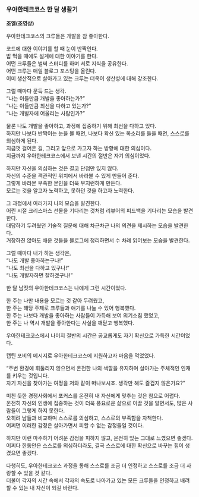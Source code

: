 ### 우아한테크코스 한 달 생활기
__조엘(조영상)__

우아한테크코스의 크루들은 개발을 참 좋아한다.  

코드에 대한 이야기를 할 때 눈이 반짝인다.  
밥 먹을 때에도 설계에 대한 이야기를 한다.  
어떤 크루들은 벌써 스터디를 하며 서로 지식을 공유한다.  
어떤 크루는 매일 블로그 포스팅을 올린다.  
이미 생산적으로 살아가고 있는 크루는 더욱이 생산성에 대해 강조한다.  

그럴 때마다 문득 드는 생각.  
“나는 이들만큼 개발을 좋아하는가?”  
“나는 이들만큼 최선을 다하고 있는가?”  
“나는 개발자에 어울리는 사람인가?” 

물론 나도 개발을 좋아하고, 과정에 집중하기 위해 최선을 다하고 있다.  
하지만 나보다 반짝이는 눈을 볼 때면, 나보다 확신 있는 목소리를 들을 때면, 스스로를 의심하게 된다.  
지금껏 걸어온 길, 그리고 앞으로 가고자 하는 방향에 대한 의심이다.  
지금까지 우아한테크코스에서 보낸 시간의 절반은 자기 의심이었다.  

하지만 자신을 의심하는 것은 결코 단점만 있지 않다.  
자신의 수준을 객관적인 위치에서 바라볼 수 있게 만들어 준다.  
그렇게 바라본 부족한 본인을 더욱 부지런하게 만든다.  
모르는 것을 알고자 노력하고, 못하던 것을 하고자 노력한다.  

그 과정에서 여러가지 나의 모습을 발견한다.  
어린 시절 크리스마스 선물을 기다리는 것처럼 리뷰어의 피드백을 기다리는 모습을 발견한다.  
대답하기 두려웠던 기술적 질문에 대해 차근차근 나의 의견을 제시하는 모습을 발견한다.  
거창하진 않아도 배운 것들을 블로그에 정리하면서 수 차례 읽어보는 모습을 발견한다.  

그럴 때마다 내가 하는 생각은,  
“나도 개발 좋아하는구나!”  
“나도 최선을 다하고 있구나!”  
“나도 개발자하면 잘하겠구나!”  

한 달 남짓의 우아한테크코스는 나에게 그런 시간이었다.  

한 주는 나만 내용을 모르는 것 같아 두려웠고,  
한 주는 해당 주제로 크루들과 얘기를 나눌 수 있어 행복했다.  
한 주는 나보다 개발을 좋아하는 사람들이 가득해 보여 의기소침 했었고,  
한 주는 나 역시 개발을 좋아한다는 사실을 깨닫고 행복했다.   

우아한테크코스에서 나머지 절반의 시간은 공교롭게도 자기 확신으로 가득한 시간이었다.   

캡틴 포비의 메시지로 우아한테크코스에 지원하고자 마음을 먹었었다.  

“주변 환경에 휘둘리지 않으면서 온전한 나의 색깔을 유지하며 살아가는 주체적인 인재를 키우는 것입니다.  
자기 자신을 찾아가는 여정을 저와 같이 떠나보시죠. 생각만 해도 즐겁지 않은가요?”

미친 듯한 경쟁사회에서 포커스를 온전히 내 자신에게 맞추는 것은 참으로 어렵다.  
온전히 자신의 인생에 집중하는 것이 더욱 풍요로운 삶으로 이끌 것을 알면서도, 많은 사람들이 그렇게 하지 못한다.  
오히려 남들과 비교하며 스스로를 의심하고, 스스로의 부족함을 자책한다.  
어쩌면 이러한 감정은 살아가면서 피할 수 없는 감정들일 것이다.  

하지만 이런 마주하기 어려운 감정을 피하지 않고, 온전히 있는 그대로 느꼈으면 좋겠다.  
어쩌다 한동안은 스스로를 의심하더라도, 결국 스스로에 대한 확신으로 바꾸는 힘이 생겼으면 좋겠다.  

다행히도, 우아한테크코스 과정을 통해 스스로를 조금 더 인정하고 스스로를 조금 더 사랑할 수 있을 것 같다.  
더불어 각자의 시간 속에서 각자의 속도로 나아가고 있는 모든 크루들을 인정하고 배려할 수 있는 내 자신이 되길 바란다.  

